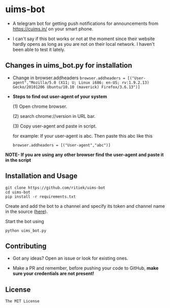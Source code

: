 # uims-bot

- A telegram bot for getting push notifications for announcements from https://cuims.in/
  on your smart phone.

- I can't say if this bot works or not at the moment since their website hardly opens
  as long as you are not on their local network. I haven't been able to test it lately.

## Changes in uims_bot.py for installation

- Change in browser.addheaders ```browser.addheaders = [("User-agent","Mozilla/5.0 (X11; U; Linux i686; en-US; rv:1.9.2.13) Gecko/20101206 Ubuntu/10.10 (maverick) Firefox/3.6.13")]```
- **Steps to find out user-agent of your system**

    (1) Open chrome browser.
    
    (2) search chrome://version in URL bar.
    
    (3) Copy user-agent and paste in script.
    
    for example: If your user-agent is abc. Then paste this abc like this
    
    ```browser.addheaders = [("User-agent","abc")]```
    
**NOTE- If you are using any other browser find the user-agent and paste it in the script**

## Installation and Usage

```
git clone https://github.com/ritiek/uims-bot
cd uims-bot
pip install -r requirements.txt
```

Create and add the bot to a channel and specify its token and channel name in the source
([here](https://github.com/ritiek/uims-bot/blob/0d16ff6505764650a24bd5557c7cd659b2073ce4/uims_bot.py#L9-L13)).

Start the bot using
```
python uims_bot.py
```

## Contributing

- Got any ideas? Open an issue or look for existing ones.

- Make a PR and remember, before pushing your code to GitHub, **make sure your
  credentials are not present!**

## License

`The MIT License`
